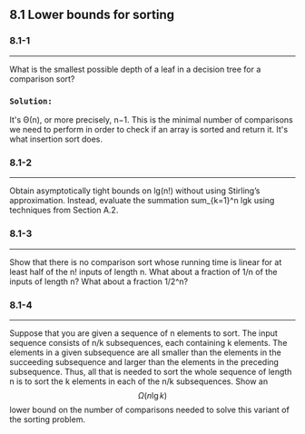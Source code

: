 ## 8.1 Lower bounds for sorting

### 8.1-1
***
What is the smallest possible depth of a leaf in a decision tree for a comparison sort?

### `Solution:`
It's Θ(n), or more precisely, n−1. This is the minimal number of comparisons we need to perform in order to check if an array is 
sorted and return it. It's what insertion sort does.

### 8.1-2
***
Obtain asymptotically tight bounds on lg(n!) without using Stirling’s approximation. Instead, evaluate the summation sum_{k=1}^n lgk 
using techniques from Section A.2.

### 8.1-3
***
Show that there is no comparison sort whose running time is linear for at least half of the n! inputs of length n. What about a 
fraction of 1/n of the inputs of length n? What about a fraction 1/2^n?

### 8.1-4
***
Suppose that you are given a sequence of n elements to sort. The input sequence consists of n/k subsequences, each containing k 
elements. The elements in a given subsequence are all smaller than the elements in the succeeding subsequence and larger than the 
elements in the preceding subsequence. Thus, all that is needed to sort the whole sequence of length n is to sort the k elements 
in each of the n/k subsequences. Show an $$\Omega(n\lg k)$$ lower bound on the number of comparisons needed to solve this variant 
of the sorting problem.
